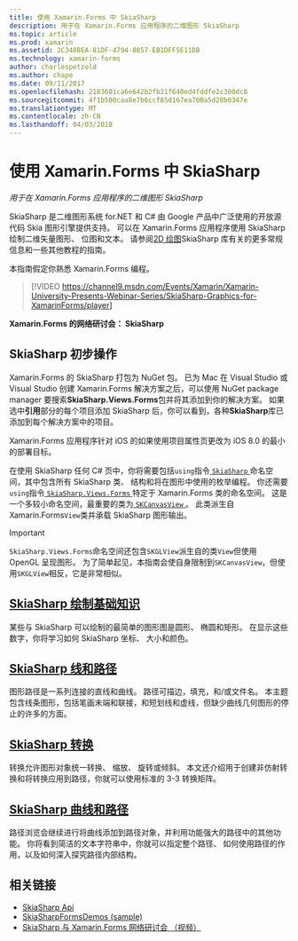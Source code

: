 ```yaml
---
title: 使用 Xamarin.Forms 中 SkiaSharp
description: 用于在 Xamarin.Forms 应用程序的二维图形 SkiaSharp
ms.topic: article
ms.prod: xamarin
ms.assetid: 2C348BEA-81DF-4794-8857-EB1DFF5E11DB
ms.technology: xamarin-forms
author: charlespetzold
ms.author: chape
ms.date: 09/11/2017
ms.openlocfilehash: 2183601ca6e642b2fb21f640ed4fddfe2c300dc8
ms.sourcegitcommit: 4f1b508caa8e7b6ccf85d167ea700a5d28b0347e
ms.translationtype: MT
ms.contentlocale: zh-CN
ms.lasthandoff: 04/03/2018
---
```

# <a name="using-skiasharp-in-xamarinforms"></a>使用 Xamarin.Forms 中 SkiaSharp

_用于在 Xamarin.Forms 应用程序的二维图形 SkiaSharp_

SkiaSharp 是二维图形系统 for.NET 和 C# 由 Google 产品中广泛使用的开放源代码 Skia 图形引擎提供支持。 可以在 Xamarin.Forms 应用程序使用 SkiaSharp 绘制二维矢量图形、 位图和文本。 请参阅[2D 绘图](~/graphics-games/skiasharp/index.md)SkiaSharp 库有关的更多常规信息和一些其他教程的指南。

本指南假定你熟悉 Xamarin.Forms 编程。

> [!VIDEO https://channel9.msdn.com/Events/Xamarin/Xamarin-University-Presents-Webinar-Series/SkiaSharp-Graphics-for-XamarinForms/player]

**Xamarin.Forms 的网络研讨会： SkiaSharp**

## <a name="skiasharp-preliminaries"></a>SkiaSharp 初步操作

Xamarin.Forms 的 SkiaSharp 打包为 NuGet 包。 已为 Mac 在 Visual Studio 或 Visual Studio 创建 Xamarin.Forms 解决方案之后，可以使用 NuGet package manager 要搜索**SkiaSharp.Views.Forms**包并将其添加到你的解决方案。 如果选中**引用**部分的每个项目添加 SkiaSharp 后，你可以看到，各种**SkiaSharp**库已添加到每个解决方案中的项目。

Xamarin.Forms 应用程序针对 iOS 的如果使用项目属性页更改为 iOS 8.0 的最小的部署目标。

在使用 SkiaSharp 任何 C# 页中，你将需要包括`using`指令[ `SkiaSharp` ](https://developer.xamarin.com/api/namespace/SkiaSharp/)命名空间，其中包含所有 SkiaSharp 类、 结构和将在图形中使用的枚举编程。 你还需要`using`指令[ `SkiaSharp.Views.Forms` ](https://developer.xamarin.com/api/namespace/SkiaSharp.Views.Forms/)特定于 Xamarin.Forms 类的命名空间。 这是一个多较小命名空间，最重要的类为[ `SKCanvasView` ](https://developer.xamarin.com/api/type/SkiaSharp.Views.Forms.SKCanvasView/)。 此类派生自 Xamarin.Forms`View`类并承载 SkiaSharp 图形输出。

> [!IMPORTANT]
> `SkiaSharp.Views.Forms`命名空间还包含`SKGLView`派生自的类`View`但使用 OpenGL 呈现图形。 为了简单起见，本指南会使自身限制到`SKCanvasView`，但使用`SKGLView`相反，它是非常相似。

## <a name="skiasharp-drawing-basicsbasicsindexmd"></a>[SkiaSharp 绘制基础知识](basics/index.md)

某些与 SkiaSharp 可以绘制的最简单的图形图是圆形、 椭圆和矩形。 在显示这些数字，你将学习如何 SkiaSharp 坐标、 大小和颜色。

## <a name="skiasharp-lines-and-pathspathsindexmd"></a>[SkiaSharp 线和路径](paths/index.md)

图形路径是一系列连接的直线和曲线。 路径可描边，填充，和/或文件名。 本主题包含线条图形，包括笔画末端和联接，和短划线和虚线，但缺少曲线几何图形的停止的许多的方面。

## <a name="skiasharp-transformstransformsindexmd"></a>[SkiaSharp 转换](transforms/index.md)

转换允许图形对象统一转换、 缩放、 旋转或倾斜。 本文还介绍用于创建非仿射转换和将转换应用到路径，你就可以使用标准的 3-3 转换矩阵。

## <a name="skiasharp-curves-and-pathscurvesindexmd"></a>[SkiaSharp 曲线和路径](curves/index.md)

路径浏览会继续进行将曲线添加到路径对象，并利用功能强大的路径中的其他功能。 你将看到简洁的文本字符串中，你就可以指定整个路径、 如何使用路径的作用，以及如何深入探究路径内部结构。


## <a name="related-links"></a>相关链接

- [SkiaSharp Api](https://developer.xamarin.com/api/root/SkiaSharp/)
- [SkiaSharpFormsDemos (sample)](https://developer.xamarin.com/samples/xamarin-forms/SkiaSharpForms/Demos/)
- [SkiaSharp 与 Xamarin.Forms 网络研讨会 （视频）](https://channel9.msdn.com/Events/Xamarin/Xamarin-University-Presents-Webinar-Series/SkiaSharp-Graphics-for-XamarinForms)

